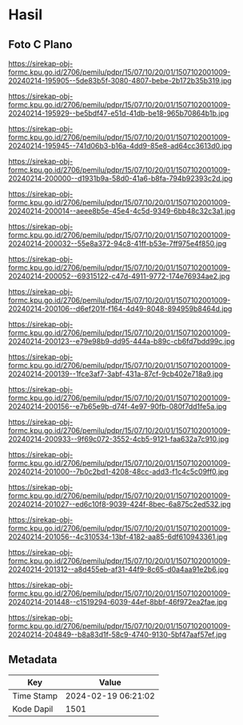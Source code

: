 # Hasil

## Foto C Plano

https://sirekap-obj-formc.kpu.go.id/2706/pemilu/pdpr/15/07/10/20/01/1507102001009-20240214-195905--5de83b5f-3080-4807-bebe-2b172b35b319.jpg

https://sirekap-obj-formc.kpu.go.id/2706/pemilu/pdpr/15/07/10/20/01/1507102001009-20240214-195929--be5bdf47-e51d-41db-be18-965b70864b1b.jpg

https://sirekap-obj-formc.kpu.go.id/2706/pemilu/pdpr/15/07/10/20/01/1507102001009-20240214-195945--741d06b3-b16a-4dd9-85e8-ad64cc3613d0.jpg

https://sirekap-obj-formc.kpu.go.id/2706/pemilu/pdpr/15/07/10/20/01/1507102001009-20240214-200000--d1931b9a-58d0-41a6-b8fa-794b92393c2d.jpg

https://sirekap-obj-formc.kpu.go.id/2706/pemilu/pdpr/15/07/10/20/01/1507102001009-20240214-200014--aeee8b5e-45e4-4c5d-9349-6bb48c32c3a1.jpg

https://sirekap-obj-formc.kpu.go.id/2706/pemilu/pdpr/15/07/10/20/01/1507102001009-20240214-200032--55e8a372-94c8-41ff-b53e-7ff975e4f850.jpg

https://sirekap-obj-formc.kpu.go.id/2706/pemilu/pdpr/15/07/10/20/01/1507102001009-20240214-200052--69315122-c47d-4911-9772-174e76934ae2.jpg

https://sirekap-obj-formc.kpu.go.id/2706/pemilu/pdpr/15/07/10/20/01/1507102001009-20240214-200106--d6ef201f-f164-4d49-8048-894959b8464d.jpg

https://sirekap-obj-formc.kpu.go.id/2706/pemilu/pdpr/15/07/10/20/01/1507102001009-20240214-200123--e79e98b9-dd95-444a-b89c-cb6fd7bdd99c.jpg

https://sirekap-obj-formc.kpu.go.id/2706/pemilu/pdpr/15/07/10/20/01/1507102001009-20240214-200139--1fce3af7-3abf-431a-87cf-9cb402e718a9.jpg

https://sirekap-obj-formc.kpu.go.id/2706/pemilu/pdpr/15/07/10/20/01/1507102001009-20240214-200156--e7b65e9b-d74f-4e97-90fb-080f7dd1fe5a.jpg

https://sirekap-obj-formc.kpu.go.id/2706/pemilu/pdpr/15/07/10/20/01/1507102001009-20240214-200933--9f69c072-3552-4cb5-9121-faa632a7c910.jpg

https://sirekap-obj-formc.kpu.go.id/2706/pemilu/pdpr/15/07/10/20/01/1507102001009-20240214-201000--7b0c2bd1-4208-48cc-add3-f1c4c5c09ff0.jpg

https://sirekap-obj-formc.kpu.go.id/2706/pemilu/pdpr/15/07/10/20/01/1507102001009-20240214-201027--ed6c10f8-9039-424f-8bec-6a875c2ed532.jpg

https://sirekap-obj-formc.kpu.go.id/2706/pemilu/pdpr/15/07/10/20/01/1507102001009-20240214-201056--4c310534-13bf-4182-aa85-6df610943361.jpg

https://sirekap-obj-formc.kpu.go.id/2706/pemilu/pdpr/15/07/10/20/01/1507102001009-20240214-201312--a8d455eb-af31-44f9-8c65-d0a4aa91e2b6.jpg

https://sirekap-obj-formc.kpu.go.id/2706/pemilu/pdpr/15/07/10/20/01/1507102001009-20240214-201448--c1519294-6039-44ef-8bbf-46f972ea2fae.jpg

https://sirekap-obj-formc.kpu.go.id/2706/pemilu/pdpr/15/07/10/20/01/1507102001009-20240214-204849--b8a83d1f-58c9-4740-9130-5bf47aaf57ef.jpg


## Metadata

| Key        | Value               |
| ---------- | ------------------- |
| Time Stamp | 2024-02-19 06:21:02 |
| Kode Dapil | 1501                |




